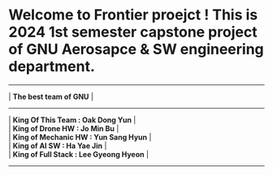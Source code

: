 Welcome to Frontier proejct ! This is 2024 1st semester capstone project of GNU Aerosapce & SW engineering department.
==============================================================


* * *
|                   **The best team of GNU**                     |
* * *
|   **King Of This Team   : Oak Dong Yun**                       |<br/>
|   **King of Drone HW    : Jo Min Bu**                         |<br/>
|   **King of Mechanic HW : Yun Sang Hyun**                      |<br/>
|   **King of AI SW       : Ha Yae Jin**                         |<br/>
|   **King of Full Stack  : Lee Gyeong Hyeon**                    |<br/>
* * *